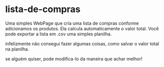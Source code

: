 # lista-de-compras
Uma simples WebPage que cria uma lista de compras conforme adicionamos os produtos.
Ela calcula automaticamente o valor total.
Você pode exportar a lista em .csv uma simples planilha.

infelizmente não consegui fazer algumas coisas, como salvar o valor total na planilha.

se alguém quiser, pode modifica-lo da maneira que achar melhor!
